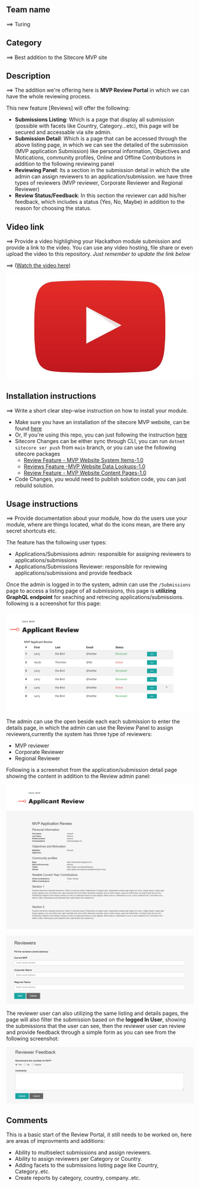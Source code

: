 
## Team name
⟹ Turing

## Category
⟹ Best addition to the Sitecore MVP site

## Description
⟹ The addition we're offering here is **MVP Review Portal** in which we can have the whole reviewing process. 

This new feature [Reviews] will offer the following:
- **Submissions Listing**: Which is a page that display all submission (possible with facets like Country, Category...etc), this page will be secured and accessable via site admin. 
- **Submission Detail**: Which is a page that can be accessed through the above listing page, in which we can see the detailed of the submission (MVP application Submission) like personal information, Objectives and Motications, community profiles, Online and Offline Contributions in addition to the following reviewing panel
- **Reviewing Panel**: Its a section in the submission detail in which the site admin can assign reviewers to an application/submission. we have three types of reviewers (MVP reviewer, Corporate Reviewer and Regional Reviewer)
- **Review Status/Feedback**: In this section the reviewer can add his/her feedback, which includes a status (Yes, No, Maybe) in addition to the reason for choosing the status. 


## Video link
⟹ Provide a video highlighing your Hackathon module submission and provide a link to the video. You can use any video hosting, file share or even upload the video to this repository. _Just remember to update the link below_

⟹ ([Watch the video here](https://www.youtube.com/watch?v=YFYfFsJJhms))

[![Watch the video](docs/images/PlayVideo.jpg)](https://www.youtube.com/watch?v=YFYfFsJJhms)


## Installation instructions
⟹ Write a short clear step-wise instruction on how to install your module.  

- Make sure you have an installation of the sitecore MVP website, can be found [here](https://github.com/Sitecore/MVP-Site)
- Or, If you're using this repo, you can just following the instruction [here](https://github.com/Sitecore-Hackathon/2022-Turing#readme)
- Sitecore Changes can be either sync through CLI, you can run `dotnet sitecore ser push` from `main` branch, or you can use the following sitecore packages
    - [Review Feature - MVP Website System Items-1.0](https://github.com/Sitecore-Hackathon/2022-Turing/blob/main/sc.packages/Review%20Feature%20-%20MVP%20Website%20System%20Items-1.0.zip)
    - [Reviews Feature -MVP Website Data Lookups-1.0](https://github.com/Sitecore-Hackathon/2022-Turing/blob/main/sc.packages/Review%20Feature%20-%20MVP%20Website%20System%20Items-1.0.zip)
    - [Review Feature - MVP Website Content Pages-1.0](https://github.com/Sitecore-Hackathon/2022-Turing/blob/main/sc.packages/Review%20Feature%20-%20MVP%20Website%20Content%20Pages-1.0.zip)
- Code Changes, you would need to publish solution code, you can just rebuild solution. 



## Usage instructions
⟹ Provide documentation about your module, how do the users use your module, where are things located, what do the icons mean, are there any secret shortcuts etc.

The feature has the following user types:
- Applications/Submissions admin: responsible for assigning reviewers to applications/submissions
- Applications/Submissions Reviewer: responsible for reviewing applications/submissions and provide feedback

Once the admin is logged in to the system, admin can use the `/Submissions` page to access a listing page of all submissions, this page is **utilizing GraphQL endpoint** for seaching and retrecing applications/submissions. following is a screenshot for this page: 

![Hackathon Logo](docs/images/Submissions-Listing.png?raw=true "Submissions Listing")

The admin can use the open beside each each submission to enter the details page, in which the admin can use the Review Panel to assign reviewers,currently the system has three type of reviewers:
- MVP reviewer 
- Corporate Reviewer 
- Regional Reviewer 

Following is a screenshot from the application/submission detail page showing the content in addition to the Review admin panel:

![Deal With It](docs/images/Submission-Details.png?raw=true "Submission Details")

![Deal With It](docs/images/Assign-Reviewers.png?raw=true "Assign Reviewers")


The reviewer user can also utilizing the same listing and details pages, the page will also filter the submission based on the **logged In User**, showing the submissions that the user can see, then the reviewer user can review and provide feedback through a simple form as you can see from the following screenshot:

![Deal With It](docs/images/Reviewer-Feedback.png?raw=true "Reviewer Feedback")

## Comments

This is a basic start of the Review Portal, it still needs to be worked on, here are areas of improvments and additions: 
- Ability to multiselect submissions and assign reviewers. 
- Ability to assign reviewers per Category or Country.
- Adding facets to the submissions listing page like Country, Category..etc.  
- Create reports by category, country, company..etc.
